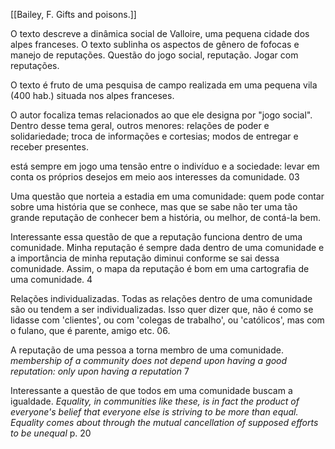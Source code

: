 [[Bailey, F. Gifts and poisons.]]

O texto descreve a dinâmica social de Valloire, uma pequena cidade dos alpes franceses. O texto sublinha os aspectos de gênero de fofocas e manejo de reputações. 
Questão do jogo social, reputação. Jogar com reputações. 

O texto é fruto de uma pesquisa de campo realizada em uma pequena vila (400 hab.) situada nos alpes franceses. 

O autor focaliza temas relacionados ao que ele designa por "jogo social". Dentro desse tema geral, outros menores: relações de poder e solidariedade; troca de informações e cortesias; modos de entregar e receber presentes. 

está sempre em jogo uma tensão entre o indivíduo e a sociedade: levar em conta os próprios desejos em meio aos interesses da comunidade. 03

Uma questão que norteia a estadia em uma comunidade: quem pode contar sobre uma história que se conhece, mas que se sabe não ter uma tão grande reputação de conhecer bem a história, ou melhor, de contá-la bem. 

Interessante essa questão de que a reputação funciona dentro de uma comunidade. Minha reputação é sempre dada dentro de uma comunidade e a importância de minha reputação diminui conforme se sai dessa comunidade. Assim, o mapa da reputação é bom em uma cartografia de uma comunidade. 4

Relações individualizadas. Todas as relações dentro de uma comunidade são ou tendem a ser individualizadas. Isso quer dizer que, não é como se lidasse com 'clientes', ou com 'colegas de trabalho', ou 'católicos', mas com o fulano, que é parente, amigo etc. 06. 

A reputação de uma pessoa a torna membro de uma comunidade. *membership of a community does not depend upon having a good reputation: only upon having a reputation* 7

Interessante a questão de que todos em uma comunidade buscam a igualdade. *Equality, in communities like these, is in fact the product of everyone's belief that everyone else is striving to be more than equal. Equality comes about through the mutual cancellation of supposed efforts to be unequal* p. 20
